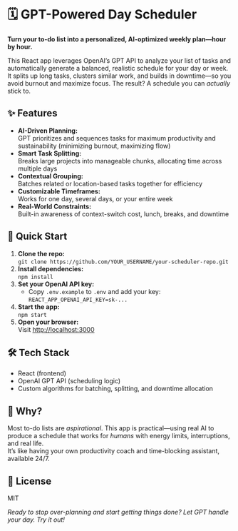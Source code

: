 # 🗓️ GPT-Powered Day Scheduler

**Turn your to-do list into a personalized, AI-optimized weekly plan—hour by hour.**

This React app leverages OpenAI’s GPT API to analyze your list of tasks and automatically generate a balanced, realistic schedule for your day or week. It splits up long tasks, clusters similar work, and builds in downtime—so you avoid burnout and maximize focus. The result? A schedule you can *actually* stick to.

## ✨ Features

- **AI-Driven Planning:**  
  GPT prioritizes and sequences tasks for maximum productivity and sustainability (minimizing burnout, maximizing flow)
- **Smart Task Splitting:**  
  Breaks large projects into manageable chunks, allocating time across multiple days
- **Contextual Grouping:**  
  Batches related or location-based tasks together for efficiency
- **Customizable Timeframes:**  
  Works for one day, several days, or your entire week
- **Real-World Constraints:**  
  Built-in awareness of context-switch cost, lunch, breaks, and downtime

## 🚀 Quick Start

1. **Clone the repo:**  
   `git clone https://github.com/YOUR_USERNAME/your-scheduler-repo.git`
2. **Install dependencies:**  
   `npm install`
3. **Set your OpenAI API key:**  
   - Copy `.env.example` to `.env` and add your key:  
     `REACT_APP_OPENAI_API_KEY=sk-...`
4. **Start the app:**  
   `npm start`
5. **Open your browser:**  
   Visit [http://localhost:3000](http://localhost:3000)

## 🛠️ Tech Stack

- React (frontend)
- OpenAI GPT API (scheduling logic)
- Custom algorithms for batching, splitting, and downtime allocation

## 🤔 Why?

Most to-do lists are *aspirational*. This app is practical—using real AI to produce a schedule that works for *humans* with energy limits, interruptions, and real life.  
It’s like having your own productivity coach and time-blocking assistant, available 24/7.

## 📝 License

MIT

*Ready to stop over-planning and start getting things done? Let GPT handle your day. Try it out!*

